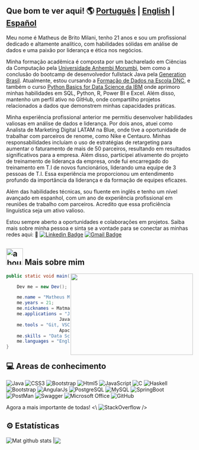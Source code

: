 ## Que bom te ver aqui! 🌎 [Português](https://github.com/MatheusBMilani/MatheusBMilani#readme) | [English](https://github.com/MatheusBMilani/MatheusBMilaniEng/blob/main/README.md) | [Español](https://github.com/MatheusBMilani/MatheusBMilaniSpa/blob/main/README.md)

Meu nome é Matheus de Brito Milani, tenho 21 anos e sou um profissional dedicado e altamente analítico, com habilidades sólidas em análise de dados e uma paixão por liderança e ética nos negócios.

Minha formação acadêmica é composta por um bacharelado em Ciências da Computação pela [Universidade Anhembi Morumbi](https://portal.anhembi.br), bem como a conclusão do bootcamp de desenvolvedor fullstack Java pela [Generation Brasil](https://brazil.generation.org/sao-paulo/pessoa-desenvolvedora-web/). Atualmente, estou cursando a [Formação de Dados na Escola DNC](https://ed.escoladnc.com.br/formacao-dados-g/), e também o curso [Python Basics for Data Science da IBM](https://cognitiveclass.ai/courses/python-for-data-science) onde aprimoro minhas habilidades em SQL, Python, R, Power BI e Excel. Além disso, mantenho um perfil ativo no GitHub, onde compartilho projetos relacionados a dados que demonstrem minhas capacidades práticas.

Minha experiência profissional anterior me permitiu desenvolver habilidades valiosas em análise de dados e liderança. Por dois anos, atuei como Analista de Marketing Digital LATAM na Blue, onde tive a oportunidade de trabalhar com parceiros de renome, como Nike e Centauro. Minhas responsabilidades incluíam o uso de estratégias de retargeting para aumentar o faturamento de mais de 50 parceiros, resultando em resultados significativos para a empresa. Além disso, participei ativamente do projeto de treinamento de liderança da empresa, onde fui encarregado do treinamento em T.I de novos funcionários, liderando uma equipe de 3 pessoas de T.I. Essa experiência me proporcionou um entendimento profundo da importância da liderança e da formação de equipes eficazes.

Além das habilidades técnicas, sou fluente em inglês e tenho um nível avançado em espanhol, com um ano de experiência profissional em reuniões de trabalho com parceiros. Acredito que essa proficiência linguística seja um ativo valioso.

Estou sempre aberto a oportunidades e colaborações em projetos. Saiba mais sobre minha pessoa e sinta se a vontade para se conectar as minhas redes aqui: 
🔗
[![Linkedin Badge](https://img.shields.io/badge/-MatheusMilani-blue?style=flat-square&logo=Linkedin&logoColor=white&link=https://www.linkedin.com/in/anirudhemmadi/)](https://www.linkedin.com/in/matheus-milani-287b781a4/)
[![Gmail Badge](https://img.shields.io/badge/-matheusdebritomilani@gmail.com-c14438?style=flat-square&logo=Gmail&logoColor=white&link=mailto:kanna6501@gmail.com)](matheusdebritomilani@gmail.com)

## <img width="45" alt="about" src="https://raw.github.com/elizarov/elizarov/master/about.png"> Mais sobre mim
<img align="right" height="220" width="330" src="https://i.giphy.com/media/kgUkCLMu3xhw1T6txv/giphy.webp" />

```java
public static void main(String args[]){

    Dev me = new Dev();

    me.name = "Matheus Milani";
    me.years = 21;
    me.nicknames = Matmatbr";
    me.applications = "Java, C, CSS, HTML, SQL,
                    JavaScript, TypeScript, R, Python, Excel, Power BI";
    me.tools = "Git, VSCode, Eclipse, MySQL, PostgreeSql,
                    Apache Netbeans, Spring Boot, Code Blocks";
    me.skills = "Data Science, SoftSkills";
    me.languages = "English, Spanish, Portuguese"
}
```

## 💻 Areas de conhecimento
![Java](https://img.shields.io/badge/Java-ED8B00?style=for-the-badge&logo=java&logoColor=white)
![CSS3](https://img.shields.io/badge/CSS3-1572B6?style=for-the-badge&logo=css3&logoColor=white)
![Bootstrap](https://img.shields.io/badge/Bootstrap-563D7C?style=for-the-badge&logo=bootstrap&logoColor=white)
![Html5](https://img.shields.io/badge/HTML5-E34F26?style=for-the-badge&logo=html5&logoColor=white)
![JavaScript](https://img.shields.io/badge/JavaScript-323330?style=for-the-badge&logo=javascript&logoColor=F7DF1E)
![C](https://img.shields.io/badge/C-00599C?style=for-the-badge&logo=c&logoColor=white)
![Haskell](https://img.shields.io/badge/Haskell-5D4F85?style=for-the-badge&logo=haskell&logoColor=white)
![Bootstrap](https://img.shields.io/badge/Bootstrap-563D7C?style=for-the-badge&logo=bootstrap&logoColor=white)
![AngularJs](https://img.shields.io/badge/AngularJS-E23237?style=for-the-badge&logo=angularjs&logoColor=white)
![PostgreSQL](https://img.shields.io/badge/PostgreSQL-316192?style=for-the-badge&logo=postgresql&logoColor=white)
![MySQL](https://img.shields.io/badge/MySQL-00000F?style=for-the-badge&logo=mysql&logoColor=white)
![SpringBoot](https://img.shields.io/badge/Spring_Boot-F2F4F9?style=for-the-badge&logo=spring-boot)
![PostMan](https://img.shields.io/badge/Postman-FF6C37?style=for-the-badge&logo=Postman&logoColor=white)
![Swagger](https://img.shields.io/badge/Swagger-85EA2D?style=for-the-badge&logo=Swagger&logoColor=white)
![Microsoft Office](https://img.shields.io/badge/Microsoft_Office-D83B01?style=for-the-badge&logo=microsoft-office&logoColor=white)
![GitHub](https://img.shields.io/badge/GitHub-100000?style=for-the-badge&logo=github&logoColor=white)

Agora a mais importante de todas!  <\ ![StackOverflow](https://img.shields.io/badge/Stack_Overflow-FE7A16?style=for-the-badge&logo=stack-overflow&logoColor=white) />

## ⚙ Estatísticas
<img align="center" src= "https://github-readme-stats.vercel.app/api?username=MatheusBMilani&show_icons=true&theme=midnight-purple&line_height=27" alt="Mat github stats" /> |<img align="center" src="https://github-readme-stats.vercel.app/api/top-langs/?username=MatheusBMilani&theme=midnight-purple&hide_langs_below=1"/>
